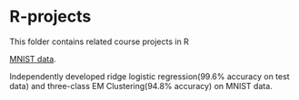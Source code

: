 # R-projects
This folder contains related course projects in R

[MNIST data](./Kailin_Wang_BIOSTAT615_Midterm_Project_Fall_2021.ipynb).  

Independently developed ridge logistic regression(99.6% accuracy on test data) and three-class EM Clustering(94.8% accuracy) on MNIST data.

